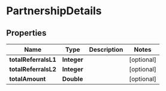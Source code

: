 # PartnershipDetails

## Properties
Name | Type | Description | Notes
------------ | ------------- | ------------- | -------------
**totalReferralsL1** | **Integer** |  |  [optional]
**totalReferralsL2** | **Integer** |  |  [optional]
**totalAmount** | **Double** |  |  [optional]
